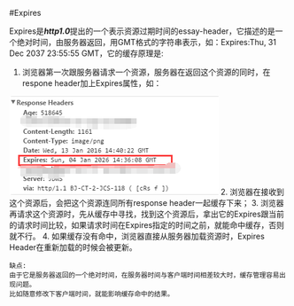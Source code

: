 #Expires

Expires是***http1.0***提出的一个表示资源过期时间的essay-header，它描述的是一个绝对时间，由服务器返回，用GMT格式的字符串表示，如：Expires:Thu, 31 Dec 2037 23:55:55 GMT，它的缓存原理是:

1. 浏览器第一次跟服务器请求一个资源，服务器在返回这个资源的同时，在respone header加上Expires属性，如：

![](/assets/expires-response1.png)
2. 浏览器在接收到这个资源后，会把这个资源连同所有response header一起缓存下来；
3. 浏览器再请求这个资源时，先从缓存中寻找，找到这个资源后，拿出它的Expires跟当前的请求时间比较，如果请求时间在Expires指定的时间之前，就能命中缓存，否则就不行。
4. 如果缓存没有命中，浏览器直接从服务器加载资源时，Expires Header在重新加载的时候会被更新。

```
缺点:
由于它是服务器返回的一个绝对时间，在服务器时间与客户端时间相差较大时，缓存管理容易出现问题。
比如随意修改下客户端时间，就能影响缓存命中的结果。
